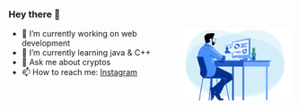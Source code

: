 ### Hey there 👋
<a href="#"><img align="right" width="40%" height="auto" src="Assets/2be1ce_864567900845418ebfd61e297637464d_mv2.gif" height="10px"/></a>
- 🔭 I’m currently working on web development
- 🌱 I’m currently learning java & C++
- 💬 Ask me about cryptos
- 📫 How to reach me: [Instagram](https://www.instagram.com/fahad_.salim/)


